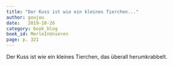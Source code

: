 ```yaml
---
title: "Der Kuss ist wie ein kleines Tierchen..."
author: goujou
date:   2019-10-26
category: book_blog
book_id: MerleInUnseren
page: p. 321
---
```

Der Kuss ist wie ein kleines Tierchen, das überall herumkrabbelt.
